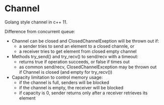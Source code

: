 # Channel

Golang style channel in c++ 11.

Difference from concurrent queue:
- Channel can be closed and ClosedChannelExeption will be thrown out if:
  - a sender tries to send an element to a closed channle, or
  - a receiver tries to get element from closed empty channel
- Methods try_send() and try_recv() to send/recv with a timeout:
  - returns true if operation succeeds, or false if times out
  - as common send/recv, ClosedChannelException may be thrown out if Channel is closed (and empty for try_recv())
- Capacity limitation to control memory usage:
  - if the channel is full, senders will be blocked
  - if the channel is empty, the receiver will be blocked
  - if capacity is 0, sender returns only after a receiver retrieves its element
